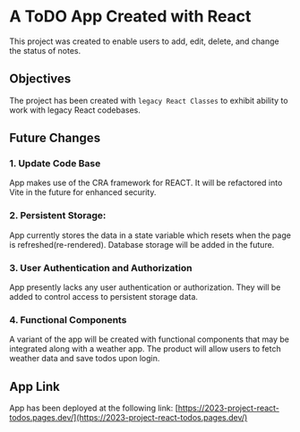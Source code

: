 # A ToDO App Created with React

This project was created to enable users to add, edit, delete, and change the status of notes.

## Objectives

The project has been created with `legacy React Classes` to exhibit ability to work with legacy React codebases.

## Future Changes

### 1. Update Code Base

App makes use of the CRA framework for REACT. It will be refactored into Vite in the future for enhanced security.

### 2. Persistent Storage:

App currently stores the data in a state variable which resets when the page is refreshed(re-rendered). Database storage will be added in the future.

### 3. User Authentication and Authorization

App presently lacks any user authentication or authorization. They will be added to control access to persistent storage data.


### 4. Functional Components

A variant of the app will be created with functional components that may be integrated along with a weather app. The product will allow users to fetch weather data and save todos upon login.

## App Link

App has been deployed at the following link: [https://2023-project-react-todos.pages.dev/](https://2023-project-react-todos.pages.dev/)
